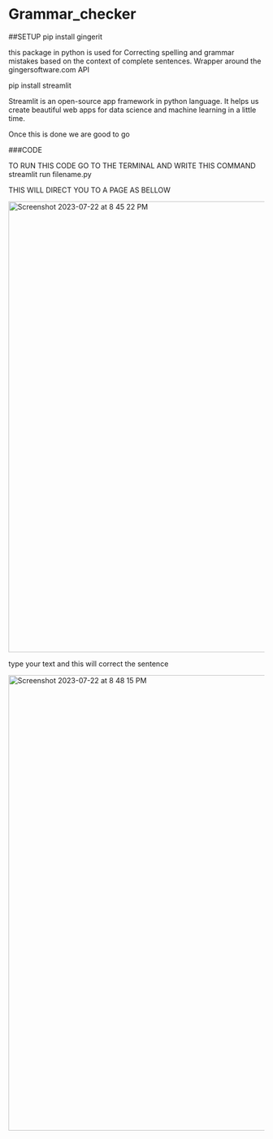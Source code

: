 # Grammar_checker

##SETUP
pip install gingerit

this package in python is used for Correcting spelling and grammar mistakes based on the context of complete sentences. Wrapper around the gingersoftware.com API

pip install streamlit 

Streamlit is an open-source app framework in python language. It helps us create beautiful web apps for data science and machine learning in a little time.

Once this is done we are good to go

###CODE



TO RUN THIS CODE 
GO TO THE TERMINAL AND WRITE THIS COMMAND 
streamlit run filename.py

THIS WILL DIRECT YOU TO A PAGE AS BELLOW 

<img width="888" alt="Screenshot 2023-07-22 at 8 45 22 PM" src="https://github.com/sahana0728/Grammar_checker/assets/95917958/2f4cbc68-e997-453d-ad67-cf6a51693270">

type your text and this will correct the sentence 

<img width="897" alt="Screenshot 2023-07-22 at 8 48 15 PM" src="https://github.com/sahana0728/Grammar_checker/assets/95917958/7ea7745e-9dda-457c-9d4c-a9ecc625c230">

